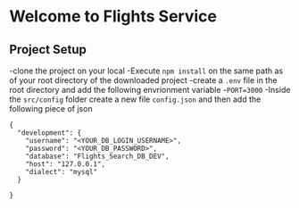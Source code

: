 # Welcome to Flights Service

## Project Setup
-clone the project on your local
-Execute `npm install` on the same path as of your root directory of the downloaded project
-create a `.env` file in the root directory and add the following envrionment variable
    -`PORT=3000`
-Inside the `src/config` folder create a new file `config.json` and then add the following piece of json
```
{
  "development": {
    "username": "<YOUR_DB_LOGIN_USERNAME>",
    "password": "<YOUR_DB_PASSWORD>",
    "database": "Flights_Search_DB_DEV",
    "host": "127.0.0.1",
    "dialect": "mysql"
  }
 
}

```